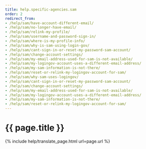 ```yaml
---
title: help.specific-agencies.sam
order: 2
redirect_from:
- /help/sam/have-account-different-email/
- /help/sam/no-longer-have-email/
- /help/sam/relink-my-profile/
- /help/sam/username-and-password-sign-in/
- /help/sam/where-is-my-profile-info/
- /help/sam/why-is-sam-using-login-gov/
- /help/sam/cant-sign-in-or-reset-my-password-sam-account/
- /help/sam/change-account-settings/
- /help/sam/my-email-address-used-for-sam-is-not-available/
- /help/sam/my-logingov-account-uses-a-different-email-address/
- /help/sam/my-sam-information-is-not-there/
- /help/sam/reset-or-relink-my-logingov-account-for-sam/
- /help/sam/why-sam-uses-logingov/
- /help/sam/cant-sign-in-or-reset-my-password-sam-account/
- /help/sam/change-account-settings/
- /help/sam/my-email-address-used-for-sam-is-not-available/
- /help/sam/my-logingov-account-uses-a-different-email-address/
- /help/sam/my-sam-information-is-not-there/
- /help/sam/reset-or-relink-my-logingov-account-for-sam/
---
```

# {{ page.title }}

{% include help/translate_page.html url=page.url %}
